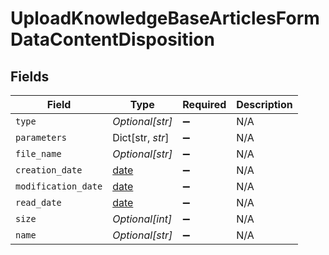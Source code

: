 # UploadKnowledgeBaseArticlesFormDataContentDisposition


## Fields

| Field                                                                | Type                                                                 | Required                                                             | Description                                                          |
| -------------------------------------------------------------------- | -------------------------------------------------------------------- | -------------------------------------------------------------------- | -------------------------------------------------------------------- |
| `type`                                                               | *Optional[str]*                                                      | :heavy_minus_sign:                                                   | N/A                                                                  |
| `parameters`                                                         | Dict[str, *str*]                                                     | :heavy_minus_sign:                                                   | N/A                                                                  |
| `file_name`                                                          | *Optional[str]*                                                      | :heavy_minus_sign:                                                   | N/A                                                                  |
| `creation_date`                                                      | [date](https://docs.python.org/3/library/datetime.html#date-objects) | :heavy_minus_sign:                                                   | N/A                                                                  |
| `modification_date`                                                  | [date](https://docs.python.org/3/library/datetime.html#date-objects) | :heavy_minus_sign:                                                   | N/A                                                                  |
| `read_date`                                                          | [date](https://docs.python.org/3/library/datetime.html#date-objects) | :heavy_minus_sign:                                                   | N/A                                                                  |
| `size`                                                               | *Optional[int]*                                                      | :heavy_minus_sign:                                                   | N/A                                                                  |
| `name`                                                               | *Optional[str]*                                                      | :heavy_minus_sign:                                                   | N/A                                                                  |